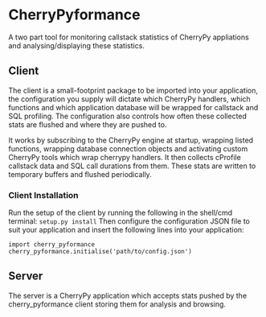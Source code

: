 # CherryPyformance

A two part tool for monitoring callstack statistics of CherryPy appliations and analysing/displaying these statistics.

## Client

The client is a small-footprint package to be imported into your application, the configuration you supply will dictate which CherryPy handlers, which functions and which application database will be wrapped for callstack and SQL profiling. The configuration also controls how often these collected stats are flushed and where they are pushed to.

It works by subscribing to the CherryPy engine at startup, wrapping listed functions, wrapping database connection objects and activating custom CherryPy tools which wrap cherrypy handlers. It then collects cProfile callstack data and SQL call durations from them. These stats are written to temporary buffers and flushed periodically.

### Client Installation

Run the setup of the client by running the following in the shell/cmd terminal:
```setup.py install```
Then configure the configuration JSON file to suit your application and insert the following lines into your application:
```
import cherry_pyformance
cherry_pyformance.initialise('path/to/config.json')
```

## Server

The server is a CherryPy application which accepts stats pushed by the cherry_pyformance client storing them for analysis and browsing.

